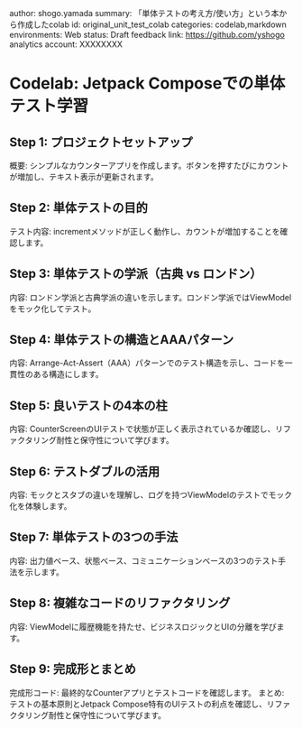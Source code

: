 author: shogo.yamada
summary: 「単体テストの考え方/使い方」という本から作成したcolab
id: original_unit_test_colab
categories: codelab,markdown
environments: Web
status: Draft
feedback link: https://github.com/yshogo
analytics account: XXXXXXXX

# Codelab: Jetpack Composeでの単体テスト学習

## Step 1: プロジェクトセットアップ
概要: シンプルなカウンターアプリを作成します。ボタンを押すたびにカウントが増加し、テキスト表示が更新されます。

## Step 2: 単体テストの目的
テスト内容: incrementメソッドが正しく動作し、カウントが増加することを確認します。

## Step 3: 単体テストの学派（古典 vs ロンドン）
内容: ロンドン学派と古典学派の違いを示します。ロンドン学派ではViewModelをモック化してテスト。

## Step 4: 単体テストの構造とAAAパターン
内容: Arrange-Act-Assert（AAA）パターンでのテスト構造を示し、コードを一貫性のある構造にします。

## Step 5: 良いテストの4本の柱
内容: CounterScreenのUIテストで状態が正しく表示されているか確認し、リファクタリング耐性と保守性について学びます。

## Step 6: テストダブルの活用
内容: モックとスタブの違いを理解し、ログを持つViewModelのテストでモック化を体験します。

## Step 7: 単体テストの3つの手法
内容: 出力値ベース、状態ベース、コミュニケーションベースの3つのテスト手法を示します。

## Step 8: 複雑なコードのリファクタリング
内容: ViewModelに履歴機能を持たせ、ビジネスロジックとUIの分離を学びます。

## Step 9: 完成形とまとめ
完成形コード: 最終的なCounterアプリとテストコードを確認します。
まとめ: テストの基本原則とJetpack Compose特有のUIテストの利点を確認し、リファクタリング耐性と保守性について学びます。
